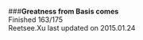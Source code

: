 ###__Greatness from Basis comes__    
Finished 163/175      
Reetsee.Xu last updated on 2015.01.24               

